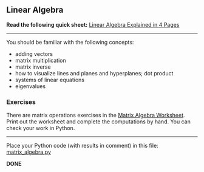 ## Linear Algebra

**Read the following quick sheet:**
[  Linear Algebra Explained in 4 Pages](math/linear_algebra_in_4pages.pdf)

---

You should be familiar with the following concepts:
* adding vectors
* matrix multiplication
* matrix inverse
* how to visualize lines and planes and hyperplanes; dot product
* systems of linear equations
* eigenvalues

### Exercises  

There are matrix operations exercises in the [Matrix Algebra Worksheet](math/matrix_algebra_worksheet.pdf).  Print out the worksheet and complete the computations by hand.  You can check your work in Python.

---

Place your Python code (with results in comment) in this file: [matrix_algebra.py](math/matrix_algebra.py)

**DONE**
